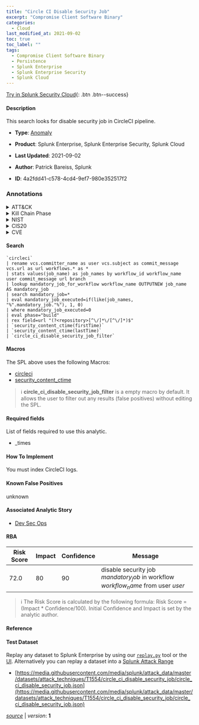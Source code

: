 ```yaml
---
title: "Circle CI Disable Security Job"
excerpt: "Compromise Client Software Binary"
categories:
  - Cloud
last_modified_at: 2021-09-02
toc: true
toc_label: ""
tags:
  - Compromise Client Software Binary
  - Persistence
  - Splunk Enterprise
  - Splunk Enterprise Security
  - Splunk Cloud
---
```




[Try in Splunk Security Cloud](https://www.splunk.com/en_us/cyber-security.html){: .btn .btn--success}

#### Description

This search looks for disable security job in CircleCI pipeline.

- **Type**: [Anomaly](https://github.com/splunk/security_content/wiki/Detection-Analytic-Types)
- **Product**: Splunk Enterprise, Splunk Enterprise Security, Splunk Cloud

- **Last Updated**: 2021-09-02
- **Author**: Patrick Bareiss, Splunk
- **ID**: 4a2fdd41-c578-4cd4-9ef7-980e352517f2

### Annotations
<details>
  <summary>ATT&CK</summary>

<div markdown="1">

#### [ATT&CK](https://attack.mitre.org/)

| ID          | Technique   | Tactic         |
| ----------- | ----------- |--------------- |
| [T1554](https://attack.mitre.org/techniques/T1554/) | Compromise Client Software Binary | Persistence |

</div>
</details>


<details>
  <summary>Kill Chain Phase</summary>

<div markdown="1">

* Actions on Objectives


</div>
</details>


<details>
  <summary>NIST</summary>

<div markdown="1">

* PR.DS
* PR.AC
* DE.CM



</div>
</details>

<details>
  <summary>CIS20</summary>

<div markdown="1">

* CIS 13



</div>
</details>

<details>
  <summary>CVE</summary>

<div markdown="1">


</div>
</details>


#### Search

```
`circleci` 
| rename vcs.committer_name as user vcs.subject as commit_message vcs.url as url workflows.* as *  
| stats values(job_name) as job_names by workflow_id workflow_name user commit_message url branch 
| lookup mandatory_job_for_workflow workflow_name OUTPUTNEW job_name AS mandatory_job 
| search mandatory_job=* 
| eval mandatory_job_executed=if(like(job_names, "%".mandatory_job."%"), 1, 0) 
| where mandatory_job_executed=0 
| eval phase="build" 
| rex field=url "(?<repository>[^\/]*\/[^\/]*)$" 
| `security_content_ctime(firstTime)` 
| `security_content_ctime(lastTime)` 
| `circle_ci_disable_security_job_filter`
```

#### Macros
The SPL above uses the following Macros:
* [circleci](https://github.com/splunk/security_content/blob/develop/macros/circleci.yml)
* [security_content_ctime](https://github.com/splunk/security_content/blob/develop/macros/security_content_ctime.yml)

> :information_source:
> **circle_ci_disable_security_job_filter** is a empty macro by default. It allows the user to filter out any results (false positives) without editing the SPL.



#### Required fields
List of fields required to use this analytic.
* _times



#### How To Implement
You must index CircleCI logs.
#### Known False Positives
unknown

#### Associated Analytic Story
* [Dev Sec Ops](/stories/dev_sec_ops)




#### RBA

| Risk Score  | Impact      | Confidence   | Message      |
| ----------- | ----------- |--------------|--------------|
| 72.0 | 80 | 90 | disable security job $mandatory_job$ in workflow $workflow_name$ from user $user$ |


> :information_source:
> The Risk Score is calculated by the following formula: Risk Score = (Impact * Confidence/100). Initial Confidence and Impact is set by the analytic author.


#### Reference


#### Test Dataset
Replay any dataset to Splunk Enterprise by using our [`replay.py`](https://github.com/splunk/attack_data#using-replaypy) tool or the [UI](https://github.com/splunk/attack_data#using-ui).
Alternatively you can replay a dataset into a [Splunk Attack Range](https://github.com/splunk/attack_range#replay-dumps-into-attack-range-splunk-server)

* [https://media.githubusercontent.com/media/splunk/attack_data/master/datasets/attack_techniques/T1554/circle_ci_disable_security_job/circle_ci_disable_security_job.json](https://media.githubusercontent.com/media/splunk/attack_data/master/datasets/attack_techniques/T1554/circle_ci_disable_security_job/circle_ci_disable_security_job.json)



[*source*](https://github.com/splunk/security_content/tree/develop/detections/cloud/circle_ci_disable_security_job.yml) \| *version*: **1**